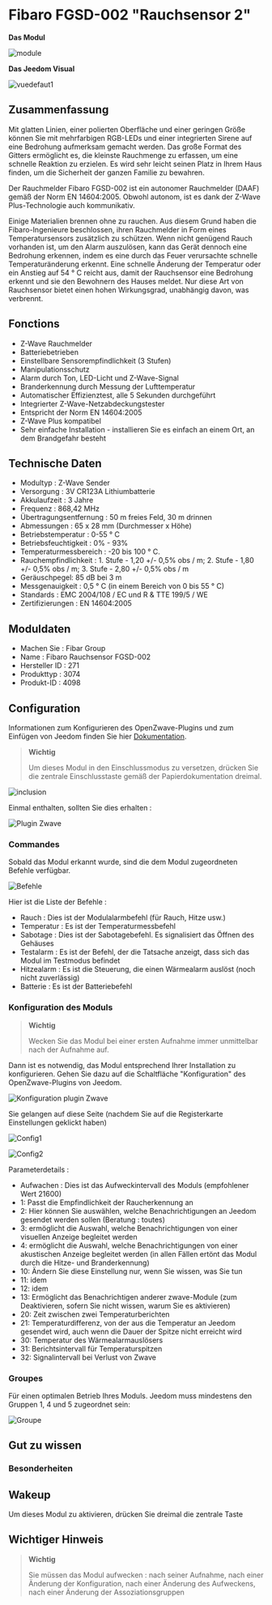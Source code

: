 # Fibaro FGSD-002 "Rauchsensor 2"

**Das Modul**

![module](images/fibaro.fgsd102/module.jpg)

**Das Jeedom Visual**

![vuedefaut1](images/fibaro.fgsd102/vuedefaut1.jpg)

## Zusammenfassung

Mit glatten Linien, einer polierten Oberfläche und einer geringen Größe können Sie mit mehrfarbigen RGB-LEDs und einer integrierten Sirene auf eine Bedrohung aufmerksam gemacht werden. Das große Format des Gitters ermöglicht es, die kleinste Rauchmenge zu erfassen, um eine schnelle Reaktion zu erzielen. Es wird sehr leicht seinen Platz in Ihrem Haus finden, um die Sicherheit der ganzen Familie zu bewahren.

Der Rauchmelder Fibaro FGSD-002 ist ein autonomer Rauchmelder (DAAF) gemäß der Norm EN 14604:2005. Obwohl autonom, ist es dank der Z-Wave Plus-Technologie auch kommunikativ.

Einige Materialien brennen ohne zu rauchen. Aus diesem Grund haben die Fibaro-Ingenieure beschlossen, ihren Rauchmelder in Form eines Temperatursensors zusätzlich zu schützen. Wenn nicht genügend Rauch vorhanden ist, um den Alarm auszulösen, kann das Gerät dennoch eine Bedrohung erkennen, indem es eine durch das Feuer verursachte schnelle Temperaturänderung erkennt. Eine schnelle Änderung der Temperatur oder ein Anstieg auf 54 ° C reicht aus, damit der Rauchsensor eine Bedrohung erkennt und sie den Bewohnern des Hauses meldet. Nur diese Art von Rauchsensor bietet einen hohen Wirkungsgrad, unabhängig davon, was verbrennt.

## Fonctions

-   Z-Wave Rauchmelder
-   Batteriebetrieben
-   Einstellbare Sensorempfindlichkeit (3 Stufen)
-   Manipulationsschutz
-   Alarm durch Ton, LED-Licht und Z-Wave-Signal
-   Branderkennung durch Messung der Lufttemperatur
-   Automatischer Effizienztest, alle 5 Sekunden durchgeführt
-   Integrierter Z-Wave-Netzabdeckungstester
-   Entspricht der Norm EN 14604:2005
-   Z-Wave Plus kompatibel
-   Sehr einfache Installation - installieren Sie es einfach an einem Ort, an dem Brandgefahr besteht

## Technische Daten

-   Modultyp : Z-Wave Sender
-   Versorgung : 3V CR123A Lithiumbatterie
-   Akkulaufzeit : 3 Jahre
-   Frequenz : 868,42 MHz
-   Übertragungsentfernung : 50 m freies Feld, 30 m drinnen
-   Abmessungen : 65 x 28 mm (Durchmesser x Höhe)
-   Betriebstemperatur : 0-55 ° C
-   Betriebsfeuchtigkeit : 0% - 93%
-   Temperaturmessbereich : -20 bis 100 ° C.
-   Rauchempfindlichkeit : 1. Stufe - 1,20 +/- 0,5% obs / m; 2. Stufe - 1,80 +/- 0,5% obs / m; 3. Stufe - 2,80 +/- 0,5% obs / m
-   Geräuschpegel: 85 dB bei 3 m
-   Messgenauigkeit : 0,5 ° C (in einem Bereich von 0 bis 55 ° C)
-   Standards : EMC 2004/108 / EC und R & TTE 199/5 / WE
-   Zertifizierungen : EN 14604:2005

## Moduldaten

-   Machen Sie : Fibar Group
-   Name : Fibaro Rauchsensor FGSD-002
-   Hersteller ID : 271
-   Produkttyp : 3074
-   Produkt-ID : 4098

## Configuration

Informationen zum Konfigurieren des OpenZwave-Plugins und zum Einfügen von Jeedom finden Sie hier [Dokumentation](https://doc.jeedom.com/de_DE/plugins/automation%20protocol/openzwave/).

> **Wichtig**
>
> Um dieses Modul in den Einschlussmodus zu versetzen, drücken Sie die zentrale Einschlusstaste gemäß der Papierdokumentation dreimal.

![inclusion](images/fibaro.fgsd102/inclusion.jpg)

Einmal enthalten, sollten Sie dies erhalten :

![Plugin Zwave](images/fibaro.fgsd102/information.jpg)

### Commandes

Sobald das Modul erkannt wurde, sind die dem Modul zugeordneten Befehle verfügbar.

![Befehle](images/fibaro.fgsd102/commandes.jpg)

Hier ist die Liste der Befehle :

-   Rauch : Dies ist der Modulalarmbefehl (für Rauch, Hitze usw.)
-   Temperatur : Es ist der Temperaturmessbefehl
-   Sabotage : Dies ist der Sabotagebefehl. Es signalisiert das Öffnen des Gehäuses
-   Testalarm : Es ist der Befehl, der die Tatsache anzeigt, dass sich das Modul im Testmodus befindet
-   Hitzealarm : Es ist die Steuerung, die einen Wärmealarm auslöst (noch nicht zuverlässig)
-   Batterie : Es ist der Batteriebefehl

### Konfiguration des Moduls

> **Wichtig**
>
> Wecken Sie das Modul bei einer ersten Aufnahme immer unmittelbar nach der Aufnahme auf.

Dann ist es notwendig, das Modul entsprechend Ihrer Installation zu konfigurieren. Gehen Sie dazu auf die Schaltfläche "Konfiguration" des OpenZwave-Plugins von Jeedom.

![Konfiguration plugin Zwave](images/plugin/bouton_configuration.jpg)

Sie gelangen auf diese Seite (nachdem Sie auf die Registerkarte Einstellungen geklickt haben)

![Config1](images/fibaro.fgsd102/config1.jpg)

![Config2](images/fibaro.fgsd102/config2.jpg)

Parameterdetails :

-   Aufwachen : Dies ist das Aufweckintervall des Moduls (empfohlener Wert 21600)
-   1: Passt die Empfindlichkeit der Raucherkennung an
-   2: Hier können Sie auswählen, welche Benachrichtigungen an Jeedom gesendet werden sollen (Beratung : toutes)
-   3: ermöglicht die Auswahl, welche Benachrichtigungen von einer visuellen Anzeige begleitet werden
-   4: ermöglicht die Auswahl, welche Benachrichtigungen von einer akustischen Anzeige begleitet werden (in allen Fällen ertönt das Modul durch die Hitze- und Branderkennung)
-   10: Ändern Sie diese Einstellung nur, wenn Sie wissen, was Sie tun
-   11: idem
-   12: idem
-   13: Ermöglicht das Benachrichtigen anderer zwave-Module (zum Deaktivieren, sofern Sie nicht wissen, warum Sie es aktivieren)
-   20: Zeit zwischen zwei Temperaturberichten
-   21: Temperaturdifferenz, von der aus die Temperatur an Jeedom gesendet wird, auch wenn die Dauer der Spitze nicht erreicht wird
-   30: Temperatur des Wärmealarmauslösers
-   31: Berichtsintervall für Temperaturspitzen
-   32: Signalintervall bei Verlust von Zwave

### Groupes

Für einen optimalen Betrieb Ihres Moduls. Jeedom muss mindestens den Gruppen 1, 4 und 5 zugeordnet sein:

![Groupe](images/fibaro.fgsd102/groupe.jpg)

## Gut zu wissen

### Besonderheiten

## Wakeup

Um dieses Modul zu aktivieren, drücken Sie dreimal die zentrale Taste

## Wichtiger Hinweis

> **Wichtig**
>
> Sie müssen das Modul aufwecken : nach seiner Aufnahme, nach einer Änderung der Konfiguration, nach einer Änderung des Aufweckens, nach einer Änderung der Assoziationsgruppen
